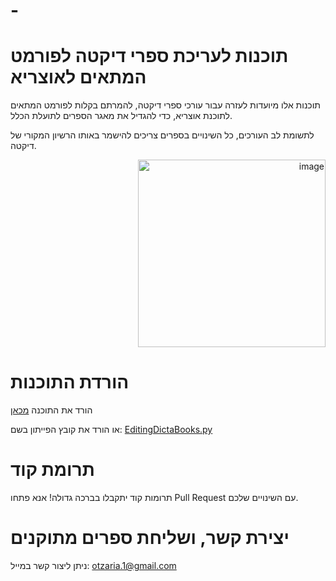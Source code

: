# -
# תוכנות לעריכת ספרי דיקטה לפורמט המתאים לאוצריא

תוכנות אלו מיועדות לעזרה עבור עורכי ספרי דיקטה, להמרתם בקלות לפורמט המתאים לתוכנת אוצריא, כדי להגדיל את מאגר הספרים לתועלת הכלל.

לתשומת לב העורכים, כל השינויים בספרים צריכים להישמר באותו הרשיון המקורי של דיקטה.


<p align="right">
  <img src="https://github.com/user-attachments/assets/17c6f065-e453-40c2-ab5f-301347e6e38d" alt="image" width="300">
</p>


# הורדת התוכנות
<p>
  הורד את התוכנה <a href="https://github.com/YOSEFTT/EditingDictaBooks/releases">מכאן</a>
</p>
<p>
  או הורד את קובץ הפייתון בשם: <a href="https://github.com/YOSEFTT/EditingDictaBooks/blob/main/EditingDictaBooks.py">EditingDictaBooks.py</a>
</p>


# תרומת קוד
תרומות קוד יתקבלו בברכה גדולה! אנא פתחו Pull Request עם השינויים שלכם.

# יצירת קשר, ושליחת ספרים מתוקנים

ניתן ליצור קשר במייל: otzaria.1@gmail.com


